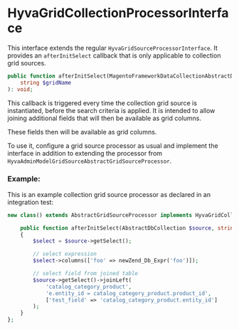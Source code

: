 # HyvaGridCollectionProcessorInterface

This interface extends the regular `HyvaGridSourceProcessorInterface`. It provides an `afterInitSelect` callback that is only applicable to collection grid sources.

```php
public function afterInitSelect(MagentoFrameworkDataCollectionAbstractDb $source,
    string $gridName
): void;
```

This callback is triggered every time the collection grid source is instantiated, before the search criteria is applied. It is intended to allow joining additional fields that will then be available as grid columns.

These fields then will be available as grid columns.

To use it, configure a grid source processor as usual and implement the interface in addition to extending the processor from `HyvaAdminModelGridSourceAbstractGridSourceProcessor`.

### Example:

This is an example collection grid source processor as declared in an integration test:

```php
new class() extends AbstractGridSourceProcessor implements HyvaGridCollectionProcessorInterface {

    public function afterInitSelect(AbstractDbCollection $source, string $gridName): void
    {
        $select = $source->getSelect();

        // select expression
        $select->columns(['foo' => newZend_Db_Expr('foo')]);

        // select field from joined table
        $source->getSelect()->joinLeft(
            'catalog_category_product',
            'e.entity_id = catalog_category_product.product_id',
            ['test_field' => 'catalog_category_product.entity_id']
        );
    }
};
```

